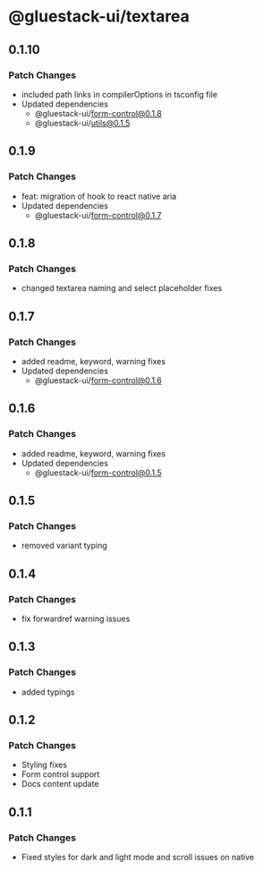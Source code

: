 # @gluestack-ui/textarea

## 0.1.10

### Patch Changes

- included path links in compilerOptions in tsconfig file
- Updated dependencies
  - @gluestack-ui/form-control@0.1.8
  - @gluestack-ui/utils@0.1.5

## 0.1.9

### Patch Changes

- feat: migration of hook to react native aria
- Updated dependencies
  - @gluestack-ui/form-control@0.1.7

## 0.1.8

### Patch Changes

- changed textarea naming and select placeholder fixes

## 0.1.7

### Patch Changes

- added readme, keyword, warning fixes
- Updated dependencies
  - @gluestack-ui/form-control@0.1.6

## 0.1.6

### Patch Changes

- added readme, keyword, warning fixes
- Updated dependencies
  - @gluestack-ui/form-control@0.1.5

## 0.1.5

### Patch Changes

- removed variant typing

## 0.1.4

### Patch Changes

- fix forwardref warning issues

## 0.1.3

### Patch Changes

- added typings

## 0.1.2

### Patch Changes

- Styling fixes
- Form control support
- Docs content update

## 0.1.1

### Patch Changes

- Fixed styles for dark and light mode and scroll issues on native
